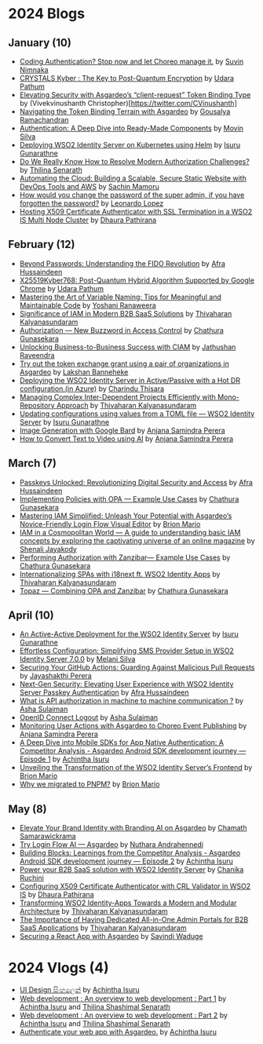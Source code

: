 # 2024 Blogs

## January (10)
* [Coding Authentication? Stop now and let Choreo manage it.](https://dev.to/suvink/coding-authentication-stop-now-and-let-choreo-manage-it-4ofa) by [Suvin Nimnaka](https://dev.to/suvink)
* [CRYSTALS Kyber : The Key to Post-Quantum Encryption](https://medium.com/@hwupathum/crystals-kyber-the-key-to-post-quantum-encryption-3154b305e7bd) by [Udara Pathum](https://medium.com/@hwupathum)
* [Elevating Security with Asgardeo’s “client-request” Token Binding Type](https://vivekvinushanth.medium.com/elevating-security-with-asgardeos-client-request-token-binding-type-ca649fe27890) by (Vivekvinushanth Christopher)[https://twitter.com/CVinushanth]
* [Navigating the Token Binding Terrain with Asgardeo](https://medium.com/@goushiram/navigating-the-token-binding-terrain-with-asgardeo-ba305ce5125e) by [Gousalya Ramachandran](https://medium.com/@goushiram)
* [Authentication: A Deep Dive into Ready-Made Components](https://medium.com/@movin_silva/authentication-a-deep-dive-into-ready-made-components-a135715aff75) by [Movin Silva](https://medium.com/@movin_silva)
* [Deploying WSO2 Identity Server on Kubernetes using Helm](https://medium.com/@isuru623/deploying-wso2-identity-server-on-kubernetes-using-helm-3f3387085174) by [Isuru Gunarathne](https://medium.com/@isuru623)
* [Do We Really Know How to Resolve Modern Authorization Challenges?](https://medium.com/@shashimalsenarath.17/do-we-really-know-how-to-resolve-modern-authorization-challenges-0b94f40be282) by [Thilina Senarath](https://medium.com/@shashimalsenarath.17)
* [Automating the Cloud: Building a Scalable, Secure Static Website with DevOps Tools and AWS](https://sachinmamoru.medium.com/automating-the-cloud-building-a-scalable-secure-static-website-with-devops-tools-and-aws-d978a26f33b0) by [Sachin Mamoru](https://sachinmamoru.medium.com/)
* [How would you change the password of the super admin, if you have forgotten the password?](https://medium.com/@leonardor_2734/how-would-you-change-the-password-of-the-super-admin-if-you-have-forgotten-the-password-42139eb124a8) by [Leonardo Lopez](https://medium.com/@leonardor_2734)
* [Hosting X509 Certificate Authenticator with SSL Termination in a WSO2 IS Multi Node Cluster](https://dhaurapathirana.medium.com/hosting-x509-certificate-authenticator-with-ssl-termination-in-a-wso2-is-multi-node-cluster-f4337971f6db) by [Dhaura Pathirana](https://dhaurapathirana.medium.com)

## February (12)
* [Beyond Passwords: Understanding the FIDO Revolution](https://medium.com/@mhfafra/beyond-passwords-understanding-the-fido-revolution-0bfaf6485855) by [Afra Hussaindeen](https://medium.com/@mhfafra)
* [X25519Kyber768: Post-Quantum Hybrid Algorithm Supported by Google Chrome](https://medium.com/@hwupathum/x25519kyber768-post-quantum-hybrid-algorithm-supported-by-google-chrome-1f8150aac059) by [Udara Pathum](https://medium.com/@hwupathum)
* [Mastering the Art of Variable Naming: Tips for Meaningful and Maintainable Code](https://medium.com/@yoshani-malinka/mastering-the-art-of-variable-naming-tips-for-meaningful-and-maintainable-code-7d9f0df5351d) by [Yoshani Ranaweera](https://yoshani-malinka.medium.com)
* [Significance of IAM in Modern B2B SaaS Solutions](https://medium.com/@kalyanasundaramthivaharan/significance-of-iam-in-modern-b2b-saas-solutions-4a55f0de232b) by [Thivaharan Kalyanasundaram](https://medium.com/@kalyanasundaramthivaharan)
* [Authorization — New Buzzword in Access Control](https://medium.com/@chathuragunasekera/authorization-new-buzzword-in-access-control-72294a27d1f5) by [Chathura Gunasekara](https://medium.com/@chathuragunasekera)
* [Unlocking Business-to-Business Success with CIAM](https://medium.com/@jathu292/unlocking-business-to-business-success-with-ciam-0fd2e34055c1) by [Jathushan Raveendra](https://medium.com/@jathu292)
* [Try out the token exchange grant using a pair of organizations in Asgardeo](https://lakshan-banneheke.medium.com/try-out-the-oauth2-token-exchange-grant-using-two-organizations-in-asgardeo-fab80e47fa05) by [Lakshan Banneheke](https://lakshan-banneheke.medium.com/)
* [Deploying the WSO2 Identity Server in Active/Passive with a Hot DR configuration.(in Azure)](https://medium.com/@imcthisara/how-to-deploy-the-wso2-identity-server-in-active-passive-with-a-hot-dr-configuration-in-azure-e3916c0cf331) by [Charindu Thisara](https://medium.com/@imcthisara)
* [Managing Complex Inter-Dependent Projects Efficiently with Mono-Repository Approach](https://medium.com/@kalyanasundaramthivaharan/managing-complex-inter-dependent-projects-efficiently-with-mono-repository-approach-1fe475a0640f) by [Thivaharan Kalyanasundaram](https://medium.com/@kalyanasundaramthivaharan)
* [Updating configurations using values from a TOML file — WSO2 Identity Server](https://medium.com/@isuru623/updating-configurations-using-values-from-a-toml-file-wso2-identity-server-06b5a734b93b) by [Isuru Gunarathne](https://medium.com/@isuru623)
* [Image Generation with Google Bard](https://levelup.gitconnected.com/image-generation-with-google-bard-66e7e779ae2b?source=friends_link&sk=b91db4690b16bb9fcd28e36ea9514e2d) by [Anjana Samindra Perera](https://anjanasamindraperera.medium.com/)
* [How to Convert Text to Video using AI](https://medium.com/age-of-awareness/how-to-create-text-to-video-using-ai-a85f84d21252?source=friends_link&sk=9bdc9b4097700a1cee20ad77ac2a7dd9) by [Anjana Samindra Perera](https://anjanasamindraperera.medium.com/)
  
## March (7)
* [Passkeys Unlocked: Revolutionizing Digital Security and Access](https://medium.com/@mhfafra/passkeys-unlocked-revolutionizing-digital-security-and-access-e6b7605b2f40) by [Afra Hussaindeen](https://medium.com/@mhfafra)
* [Implementing Policies with OPA — Example Use Cases](https://medium.com/@chathuragunasekera/implementing-policies-with-opa-example-use-cases-6f8f850cdec4) by [Chathura Gunasekara](https://medium.com/@chathuragunasekera)
* [Mastering IAM Simplified: Unleash Your Potential with Asgardeo’s Novice-Friendly Login Flow Visual Editor](https://brionmario.medium.com/mastering-iam-simplified-unleash-your-potential-with-asgardeos-novice-friendly-login-flow-visual-69c8c74c726e) by [Brion Mario](https://medium.com/@brionmario)
* [IAM in a Cosmopolitan World — A guide to understanding basic IAM concepts by exploring the captivating universe of an online magazine](https://shenalijayakody.medium.com/iam-in-a-cosmopolitan-world-d079946c5aa5) by [Shenali Jayakody](https://shenalijayakody.medium.com/)
* [Performing Authorization with Zanzibar— Example Use Cases](https://medium.com/@chathuragunasekera/performing-authorization-with-zanzibar-example-use-cases-c86fc6815683) by [Chathura Gunasekara](https://medium.com/@chathuragunasekera)
* [Internationalizing SPAs with i18next ft. WSO2 Identity Apps](https://medium.com/@kalyanasundaramthivaharan/internationalizing-spas-with-i18next-ft-wso2-identity-apps-fa264415826d) by [Thivaharan Kalyanasundaram](https://medium.com/@kalyanasundaramthivaharan)
* [Topaz — Combining OPA and Zanzibar](https://medium.com/@chathuragunasekera/topaz-combining-opa-and-zanzibar-7c39e61c067f) by [Chathura Gunasekara](https://medium.com/@chathuragunasekera)

## April (10)
* [An Active-Active Deployment for the WSO2 Identity Server](https://medium.com/@isuru623/an-active-active-deployment-for-the-wso2-identity-server-0763ff2606c3) by [Isuru Gunarathne](https://medium.com/@isuru623)
* [Effortless Configuration: Simplifying SMS Provider Setup in WSO2 Identity Server 7.0.0](https://medium.com/@melanisilva/effortless-setup-simplifying-sms-provider-setup-in-wso2-identity-server-7-0-0-9cd0018911e3) by [Melani Silva](https://medium.com/@melanisilva)
* [Securing Your GitHub Actions: Guarding Against Malicious Pull Requests](https://medium.com/@jayashakthiperera/securing-your-github-actions-guarding-against-malicious-pull-requests-833f27cee228) by [Jayashakthi Perera](https://medium.com/@jayashakthiperera)
* [Next-Gen Security: Elevating User Experience with WSO2 Identity Server Passkey Authentication](https://medium.com/@mhfafra/next-gen-security-elevating-user-experience-with-wso2-identity-server-passkey-authentication-efd7e1b27711) by [Afra Hussaindeen](https://medium.com/@mhfafra)
* [What is API authorization in machine to machine communication ?](https://medium.com/@ash15.sulaiman/what-is-api-authorization-in-machine-to-machine-communication-438dad4c8b36) by [Asha Sulaiman](https://medium.com/@ash15.sulaiman)
* [OpenID Connect Logout](https://medium.com/@ash15.sulaiman/openid-connect-logout-b005b39cada7) by [Asha Sulaiman](https://medium.com/@ash15.sulaiman)
* [Monitoring User Actions with Asgardeo to Choreo Event Publishing](https://anjanasamindraperera.medium.com/monitoring-user-actions-with-asgardeo-to-choreo-event-publishing-d61469968540?source=friends_link&sk=5773fa84407f51a838f0efd04e0c765c) by [Anjana Samindra Perera](https://anjanasamindraperera.medium.com/)
* [A Deep Dive into Mobile SDKs for App Native Authentication: A Competitor Analysis - Asgardeo Android SDK development journey — Episode 1](https://achinthaisuru444.medium.com/a-deep-dive-into-mobile-sdks-for-app-native-authentication-a-competitor-analysis-d315f0ba89b9) by [Achintha Isuru](https://achinthaisuru444.medium.com/)
* [Unveiling the Transformation of the WSO2 Identity Server’s Frontend](https://brionmario.medium.com/the-facelift-begins-unveiling-the-transformation-of-the-wso2-identity-servers-frontend-76cdfbbe8bca) by [Brion Mario](https://medium.com/@brionmario)
* [Why we migrated to PNPM?](https://brionmario.medium.com/why-we-migrated-to-pnpm-2d9d00a69ca9) by [Brion Mario](https://medium.com/@brionmario)

## May (8)
* [Elevate Your Brand Identity with Branding AI on Asgardeo](https://htamahc.medium.com/elevate-your-brand-identity-with-branding-ai-on-asgardeo-ee55fbb36201) by [Chamath Samarawickrama](https://htamahc.medium.com/)
* [Try Login Flow AI — Asgardeo](https://medium.com/identity-beyond-borders/try-login-flow-ai-asgardeo-8397440c24dd) by [Nuthara Andrahennedi](https://medium.com/@nnrandrahennedi)
* [Building Blocks: Learnings from the Competitor Analysis - Asgardeo Android SDK development journey — Episode 2](https://achinthaisuru444.medium.com/building-blocks-learnings-from-the-competitor-analysis-23309770a093) by [Achintha Isuru](https://achinthaisuru444.medium.com/)
* [Power your B2B SaaS solution with WSO2 Identity Server](https://chanikaruchini-16.medium.com/power-your-b2b-saas-solution-with-wso2-identity-server-dc97efc698cb) by [Chanika Ruchini](https://chanikaruchini-16.medium.com/)
* [Configuring X509 Certificate Authenticator with CRL Validator in WSO2 IS](https://medium.com/@dhaurapathirana/configuring-x509-certificate-authenticator-with-crl-validator-in-wso2-is-6392efabe16d) by [Dhaura Pathirana](https://dhaurapathirana.medium.com)
* [Transforming WSO2 Identity-Apps Towards a Modern and Modular Architecture](https://medium.com/@kalyanasundaramthivaharan/transforming-wso2-identity-apps-towards-a-modern-and-modular-architecture-490220d16f61) by [Thivaharan Kalyanasundaram](https://medium.com/@kalyanasundaramthivaharan)
* [The Importance of Having Dedicated All-in-One Admin Portals for B2B SaaS Applications](https://medium.com/@kalyanasundaramthivaharan/the-importance-of-having-dedicated-all-in-one-admin-portals-for-b2b-saas-applications-7636ac64c03f) by [Thivaharan Kalyanasundaram](https://medium.com/@kalyanasundaramthivaharan) 
* [Securing a React App with Asgardeo](https://medium.com/@savindiwaduge7/securing-a-react-app-with-asgardeo-cac462fc95ba) by [Savindi Waduge](https://medium.com/@savindiwaduge7) 

# 2024 Vlogs (4)

* [UI Design සිංහලෙන්](https://www.youtube.com/watch?v=AryYVv2tmVw&t=181s) by [Achintha Isuru](https://www.youtube.com/@achinthaisuru8047)
* [Web development : An overview to web development : Part 1](https://www.youtube.com/watch?v=XjesOQhtW8w&t=8s) by [Achintha Isuru](https://www.youtube.com/@achinthaisuru8047) and [Thilina Shashimal Senarath](https://www.youtube.com/@shashimalsenarath4146)
* [Web development : An overview to web development : Part 2](https://www.youtube.com/watch?v=cv4XUpWp3Z8&t=473s) by [Achintha Isuru](https://www.youtube.com/@achinthaisuru8047) and [Thilina Shashimal Senarath](https://www.youtube.com/@shashimalsenarath4146)
* [Authenticate your web app with Asgardeo.](https://www.youtube.com/watch?v=lnT8YV9Nc_0&t=180s) by [Achintha Isuru](https://www.youtube.com/@achinthaisuru8047)
